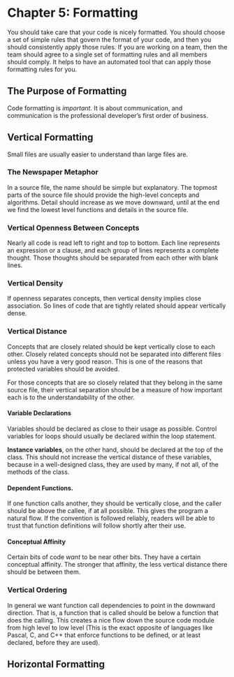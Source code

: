 # Chapter 5: Formatting

You should take care that your code is nicely formatted. You should choose a set of simple rules that govern the format of your code, and then you should consistently apply those rules. If you are working on a team, then the team should agree to a single set of formatting rules and all members should comply. It helps to have an automated tool that can apply those formatting rules for you.

## The Purpose of Formatting

Code formatting is _important_. It is about communication, and communication is the professional developer’s first order of business.

## Vertical Formatting

Small files are usually easier to understand than large files are.

### The Newspaper Metaphor

In a source file, the name should be simple but explanatory. The topmost parts of the source file should provide the high-level concepts and algorithms. Detail should increase as we move downward, until at the end we find the lowest level functions and details in the source file.

### Vertical Openness Between Concepts

Nearly all code is read left to right and top to bottom. Each line represents an expression or a clause, and each group of lines represents a complete thought. Those thoughts should be separated from each other with blank lines.

### Vertical Density

If openness separates concepts, then vertical density implies close association. So lines of code that are tightly related should appear vertically dense.

### Vertical Distance

Concepts that are closely related should be kept vertically close to each other. Closely related concepts should not be separated into different files unless you have a very good reason. This is one of the reasons that protected variables should be avoided.

For those concepts that are so closely related that they belong in the same source file, their vertical separation should be a measure of how important each is to the understandability of the other.

#### Variable Declarations

Variables should be declared as close to their usage as possible. Control variables for loops should usually be declared within the loop statement.

**Instance variables**, on the other hand, should be declared at the top of the class. This should not increase the vertical distance of these variables, because in a well-designed class, they are used by many, if not all, of the methods of the class.

#### Dependent Functions.

If one function calls another, they should be vertically close, and the caller should be above the callee, if at all possible. This gives the program a natural flow. If the convention is followed reliably, readers will be able to trust that function definitions will follow shortly after their use.

#### Conceptual Affinity

Certain bits of code _want_ to be near other bits. They have a certain conceptual affinity. The stronger that affinity, the less vertical distance there should be between them.

### Vertical Ordering

In general we want function call dependencies to point in the downward direction. That is, a function that is called should be below a function that does the calling. This creates a nice flow down the source code module from high level to low level (This is the exact opposite of languages like Pascal, C, and C++ that enforce functions to be defined, or at least declared, before they are used).

## Horizontal Formatting

